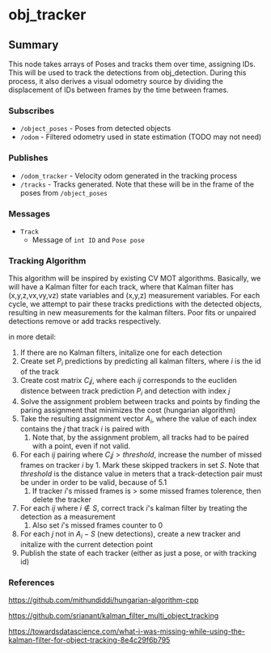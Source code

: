 # obj_tracker

## Summary

This node takes arrays of Poses and tracks them over time, assigning IDs. This will be used to track the detections from
obj_detection. During this process, it also derives a visual odometry source by dividing the displacement of IDs between
frames by the time between frames. 

### Subscribes

- `/object_poses` - Poses from detected objects
- `/odom` - Filtered odometry used in state estimation (TODO may not need)

### Publishes

- `/odom_tracker` - Velocity odom generated in the tracking process
- `/tracks` - Tracks generated. Note that these will be in the frame of the poses from `/object_poses`

### Messages

- `Track`
  - Message of `int ID` and `Pose pose`

### Tracking Algorithm

This algorithm will be inspired by existing CV MOT algorithms. Basically, we will have a Kalman filter for each track, where that
Kalman filter has (x,y,z,vx,vy,vz) state variables and (x,y,z) measurement variables. For each cycle, we attempt to pair these
tracks predictions with the detected objects, resulting in new measurements for the kalman filters. Poor fits or unpaired detections
remove or add tracks respectively.

in more detail:
1. If there are no Kalman filters, initalize one for each detection
2. Create set $P_i$ predictions by predicting all kalman filters, where $i$ is the id of the track
3. Create cost matrix $C_ij$, where each $ij$ corresponds to the eucliden distence between track prediction $P_i$ and detection with index $j$
4. Solve the assignment problem between tracks and points by finding the paring assignment that minimizes the cost (hungarian algorithm)
5. Take the resulting assignment vector $A_i$, where the value of each index contains the $j$ that track $i$ is paired with
   1. Note that, by the assignment problem, all tracks had to be paired with a point, even if not valid.
7. For each $ij$ pairing where $C_ij > threshold$, increase the number of missed frames on tracker $i$ by 1. Mark these skipped trackers in set $S$. Note that $threshold$ is the distance value in meters that a track-detection pair must be under in order to be valid, because of 5.1
   1. If tracker $i$'s missed frames is > some missed frames tolerence, then delete the tracker
8. For each $ij$ where $i \not\in S$, correct track $i$'s kalman filter by treating the detection as a measurement
   1. Also set $i$'s missed frames counter to 0
9. For each $j$ not in $A_i - S$ (new detections), create a new tracker and initalize with the current detection point
10. Publish the state of each tracker (either as just a pose, or with tracking id)

### References
https://github.com/mithundiddi/hungarian-algorithm-cpp

https://github.com/srianant/kalman_filter_multi_object_tracking

https://towardsdatascience.com/what-i-was-missing-while-using-the-kalman-filter-for-object-tracking-8e4c29f6b795
